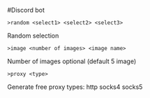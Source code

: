 #Discord bot

    >random <select1> <select2> <select3>
Random selection

    >image <number of images> <image name>
Number of images optional (default 5 image)

    >proxy <type>
Generate free proxy
types:
http
socks4
socks5
